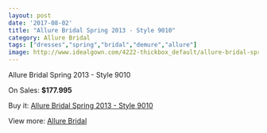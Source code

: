 ```yaml
---
layout: post
date: '2017-08-02'
title: "Allure Bridal Spring 2013 - Style 9010"
category: Allure Bridal
tags: ["dresses","spring","bridal","demure","allure"]
image: http://www.idealgown.com/4222-thickbox_default/allure-bridal-spring-2013-style-9010.jpg
---
```

Allure Bridal Spring 2013 - Style 9010

On Sales: **$177.995**
<a href="https://www.idealgown.com/en/allure-bridal/1926-allure-bridal-spring-2013-style-9010.html"><amp-img layout="responsive" width="600" height="600" src="//www.idealgown.com/4222-thickbox_default/allure-bridal-spring-2013-style-9010.jpg" alt="Allure Bridal Spring 2013 - Style 9010 0" /></a>
<a href="https://www.idealgown.com/en/allure-bridal/1926-allure-bridal-spring-2013-style-9010.html"><amp-img layout="responsive" width="600" height="600" src="//www.idealgown.com/4224-thickbox_default/allure-bridal-spring-2013-style-9010.jpg" alt="Allure Bridal Spring 2013 - Style 9010 1" /></a>
<a href="https://www.idealgown.com/en/allure-bridal/1926-allure-bridal-spring-2013-style-9010.html"><amp-img layout="responsive" width="600" height="600" src="//www.idealgown.com/4223-thickbox_default/allure-bridal-spring-2013-style-9010.jpg" alt="Allure Bridal Spring 2013 - Style 9010 2" /></a>

Buy it: [Allure Bridal Spring 2013 - Style 9010](https://www.idealgown.com/en/allure-bridal/1926-allure-bridal-spring-2013-style-9010.html "Allure Bridal Spring 2013 - Style 9010")

View more: [Allure Bridal](https://www.idealgown.com/en/29-allure-bridal "Allure Bridal")